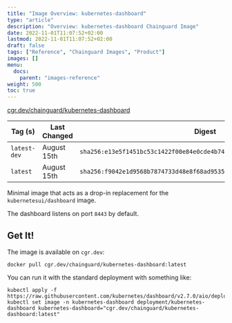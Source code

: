```yaml
---
title: "Image Overview: kubernetes-dashboard"
type: "article"
description: "Overview: kubernetes-dashboard Chainguard Image"
date: 2022-11-01T11:07:52+02:00
lastmod: 2022-11-01T11:07:52+02:00
draft: false
tags: ["Reference", "Chainguard Images", "Product"]
images: []
menu:
  docs:
    parent: "images-reference"
weight: 500
toc: true
---
```


[cgr.dev/chainguard/kubernetes-dashboard](https://github.com/chainguard-images/images/tree/main/images/kubernetes-dashboard)

| Tag (s)       | Last Changed | Digest                                                                    |
|---------------|--------------|---------------------------------------------------------------------------|
|  `latest-dev` | August 15th  | `sha256:e13e5f1451bc53c1422f00e84e0cde4b74bde874a602e57cb2c50cce0c572bb7` |
|  `latest`     | August 15th  | `sha256:f9042e1d9568b7874733d48e8f68ad95356a48bc6651b56cf412a12aeec062cc` |



Minimal image that acts as a drop-in replacement for the `kubernetesui/dashboard` image.

The dashboard listens on port `8443` by default.

## Get It!

The image is available on `cgr.dev`:

```
docker pull cgr.dev/chainguard/kubernetes-dashboard:latest
```

You can run it with the standard deployment with something like:

```
kubectl apply -f https://raw.githubusercontent.com/kubernetes/dashboard/v2.7.0/aio/deploy/recommended.yaml
kubectl set image -n kubernetes-dashboard deployment/kubernetes-dashboard kubernetes-dashboard="cgr.dev/chainguard/kubernetes-dashboard:latest"
```

